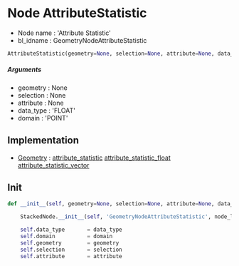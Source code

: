 # Node AttributeStatistic

- Node name : 'Attribute Statistic'
- bl_idname : GeometryNodeAttributeStatistic


``` python
AttributeStatistic(geometry=None, selection=None, attribute=None, data_type='FLOAT', domain='POINT', node_label=None, node_color=None)
```
##### Arguments

- geometry : None
- selection : None
- attribute : None
- data_type : 'FLOAT'
- domain : 'POINT'

## Implementation

- [Geometry](/docs/GeoNodes/Geometry.md) : [attribute_statistic](/docs/GeoNodes/Geometry.md#attribute_statistic) [attribute_statistic_float](/docs/GeoNodes/Geometry.md#attribute_statistic_float) [attribute_statistic_vector](/docs/GeoNodes/Geometry.md#attribute_statistic_vector)

## Init

``` python
def __init__(self, geometry=None, selection=None, attribute=None, data_type='FLOAT', domain='POINT', node_label=None, node_color=None):

    StackedNode.__init__(self, 'GeometryNodeAttributeStatistic', node_label=node_label, node_color=node_color)

    self.data_type       = data_type
    self.domain          = domain
    self.geometry        = geometry
    self.selection       = selection
    self.attribute       = attribute
```
